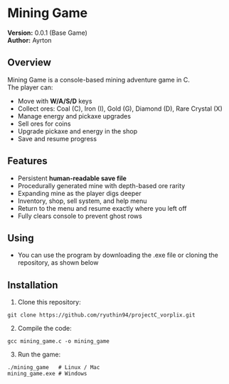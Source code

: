# Mining Game

**Version:** 0.0.1 (Base Game)  
**Author:** Ayrton  

## Overview
Mining Game is a console-based mining adventure game in C.  
The player can:

- Move with **W/A/S/D** keys
- Collect ores: Coal (C), Iron (I), Gold (G), Diamond (D), Rare Crystal (X)
- Manage energy and pickaxe upgrades
- Sell ores for coins
- Upgrade pickaxe and energy in the shop
- Save and resume progress

## Features

- Persistent **human-readable save file**
- Procedurally generated mine with depth-based ore rarity
- Expanding mine as the player digs deeper
- Inventory, shop, sell system, and help menu
- Return to the menu and resume exactly where you left off
- Fully clears console to prevent ghost rows

## Using

- You can use the program by downloading the .exe file or cloning the repository, as shown below

## Installation

1. Clone this repository:
```
git clone https://github.com/ryuthin94/projectC_vorplix.git
```
2. Compile the code:
```
gcc mining_game.c -o mining_game
```
3. Run the game:
```
./mining_game   # Linux / Mac
mining_game.exe # Windows
```
